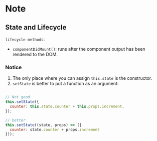 # Note

## State and Lifecycle

`lifecycle methods`:

+ `componentDidMount()`: runs after the component output has been rendered to the DOM.

### Notice

1. The only place where you can assign `this.state` is the constructor.
2. `setState` is better to put a function as an argument:
  
  ```javascript

  // Not good
  this.setState({
    counter: this.state.counter + this.props.increment,
  });
  
  // better
  this.setState((state, props) => ({
    counter: state.counter + props.increment
  }));
  ```
